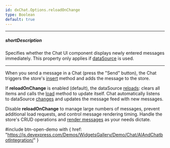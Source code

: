 ```yaml
---
id: dxChat.Options.reloadOnChange
type: Boolean
default: true
---
```

---
##### shortDescription
Specifies whether the Chat UI component displays newly entered messages immediately. This property only applies if [dataSource](/api-reference/10%20UI%20Components/dxChat/1%20Configuration/dataSource.md '/Documentation/ApiReference/UI_Components/dxChat/Configuration/#dataSource') is used.

---
When you send a message in a Chat (press the "Send" button), the Chat triggers the store's [insert](/api-reference/30%20Data%20Layer/CustomStore/1%20Configuration/insert.md '/Documentation/ApiReference/Data_Layer/CustomStore/Configuration/#insert') method and adds the message to the store.

If **reloadOnChange** is enabled (default), the dataSource [reloads](/api-reference/30%20Data%20Layer/DataSource/3%20Methods/reload().md '/Documentation/ApiReference/Data_Layer/DataSource/Methods/#reload'): clears all items and calls the [load](/api-reference/30%20Data%20Layer/DataSource/3%20Methods/load().md '/Documentation/ApiReference/Data_Layer/DataSource/Methods/#load') method to update itself. Chat automatically listens to dataSource [changes](/api-reference/30%20Data%20Layer/DataSource/4%20Events/changed.md '/Documentation/ApiReference/Data_Layer/DataSource/Events/#changed') and updates the message feed with new messages.

Disable **reloadOnChange** to manage large numbers of messages, prevent additional load requests, and control message rendering timing. Handle the store's CRUD operations and [render messages](/api-reference/10%20UI%20Components/dxChat/3%20Methods/renderMessage(message).md '/Documentation/ApiReference/UI_Components/dxChat/Methods/#renderMessagemessage') as your needs dictate.

#include btn-open-demo with {
    href: "https://js.devexpress.com/Demos/WidgetsGallery/Demo/Chat/AIAndChatbotIntegration/"
}